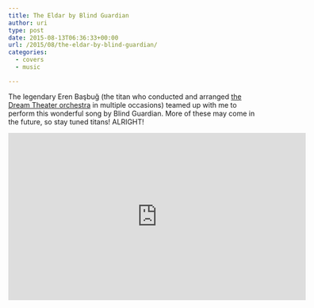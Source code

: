 ```yaml
---
title: The Eldar by Blind Guardian
author: uri
type: post
date: 2015-08-13T06:36:33+00:00
url: /2015/08/the-eldar-by-blind-guardian/
categories:
  - covers
  - music

---
```

The legendary Eren Başbuğ (the titan who conducted and arranged [the Dream Theater orchestra][1] in multiple occasions) teamed up with me to perform this wonderful song by Blind Guardian. More of these may come in the future, so stay tuned titans! ALRIGHT!

<iframe width="600" height="338" src="https://www.youtube.com/embed/hpIf39DgyuU" frameborder="0" allowfullscreen></iframe>

 [1]: https://www.youtube.com/watch?v=-8ncb21mbJE
